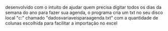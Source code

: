 desenvolvido com o intuito de ajudar quem precisa digitar todos os dias da semana do ano para fazer sua agenda, o programa cria um txt no seu disco local "c:" chamado "dadosvariaveisparaagenda.txt" com a quantidade de colunas escolhida para facilitar a importação no excel
